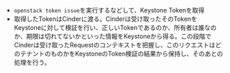 - `openstack token issue`を実行するなどして、Keystone Tokenを取得
- 取得したTokenはCinderに渡る。Cinderは受け取ったそのTokenをKeystoneに対して検証を行い、正しいTokenであるのか、所有者は誰なのか、期限は切れてないかといった情報をKeystoneから得る。この段階でCinderは受け取ったRequestのコンテキストを把握し、このリクエストはどのテナントのものかをKeystoneのToken検証の結果から保持し、そのあとの処理を行う。